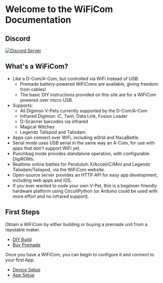 # Welcome to the WiFiCom Documentation

## Discord
[![Discord Server](https://dcbadge.vercel.app/api/server/yJ4Ub64zrP)](https://discord.gg/yJ4Ub64zrP)

## What's a WiFiCom?
- Like a D-Com/A-Com, but controlled via WiFi instead of USB.
    - Premade battery-powered WiFiComs are available, giving freedom from cables!
    - The basic DIY instructions provided on this site are for a WiFiCom powered over micro USB.
- Supports:
    - All Digimon V-Pets currently supported by the D-Com/A-Com
    - Infrared Digimon: iC, Twin, Data Link, Fusion Loader
    - D-Scanner barcodes via infrared
    - Magical Witches
    - Legendz Talispod and Talisdam.
- Apps can connect over WiFi, including w0rld and NacaBattle.
- Serial mode uses USB serial in the same way an A-Com, for use with apps that don't support WiFi yet.
- Punchbag mode provides standalone operation, with configurable DigiROMs.
- Realtime online battles for Pendulum X/Accel/iC/Mini and Legendz Talisdam/Talispod, via the WiFiCom website.
- Open-source server provides an HTTP API for easy app development, including web apps and iOS.
- If you ever wanted to code your own V-Pet, this is a beginner-friendly hardware platform using CircuitPython (or Arduino could be used with more effort and no infrared support).

## First Steps
Obtain a WiFiCom by either building or buying a premade unit from a reputable maker.

- [DIY Build](diy_build.md)
- [Buy Premade](buy_premade.md)

Once you have a WiFiCom, you can begin to configure it and connect to your first App.

- [Device Setup](device_setup.md)
- [App Setup](app_setup.md)

